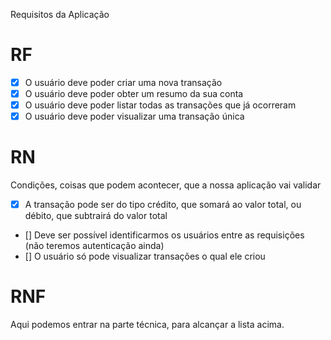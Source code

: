 Requisitos da Aplicação

# RF

- [x] O usuário deve poder criar uma nova transação
- [x] O usuário deve poder obter um resumo da sua conta
- [x] O usuário deve poder listar todas as transações que já ocorreram
- [x] O usuário deve poder visualizar uma transação única

# RN

Condições, coisas que podem acontecer, que a nossa aplicação vai validar

- [x] A transação pode ser do tipo crédito, que somará ao valor total, ou débito, que subtrairá do valor total
- [] Deve ser possível identificarmos os usuários entre as requisições (não teremos autenticação ainda)
- [] O usuário só pode visualizar transações o qual ele criou

# RNF

Aqui podemos entrar na parte técnica, para alcançar a lista acima.
